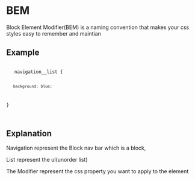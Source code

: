 # BEM

Block Element Modifier(BEM) is a naming convention that makes your css styles easy to remember and maintian

## Example

<code>
   navigation__list {

       background: blue;

}

</code>

## Explanation

Navigation represent the Block nav bar which is a block,

List represent the ul(unorder list)

The Modifier represent the css property you want to apply to the element
